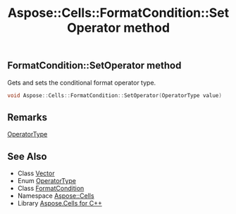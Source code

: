 ﻿---
title: Aspose::Cells::FormatCondition::SetOperator method
linktitle: SetOperator
second_title: Aspose.Cells for C++ API Reference
description: 'Aspose::Cells::FormatCondition::SetOperator method. Gets and sets the conditional format operator type in C++.'
type: docs
weight: 1200
url: /cpp/aspose.cells/formatcondition/setoperator/
---
## FormatCondition::SetOperator method


Gets and sets the conditional format operator type.

```cpp
void Aspose::Cells::FormatCondition::SetOperator(OperatorType value)
```

## Remarks


[OperatorType](../../operatortype/)
## See Also

* Class [Vector](../../vector/)
* Enum [OperatorType](../../operatortype/)
* Class [FormatCondition](../)
* Namespace [Aspose::Cells](../../)
* Library [Aspose.Cells for C++](../../../)
